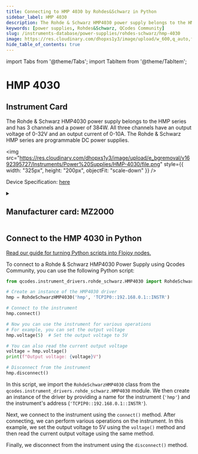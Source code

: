 ```yaml
---
title: Connecting to HMP 4030 by Rohdes&Schwarz in Python
sidebar_label: HMP 4030
description: The Rohde & Schwarz HMP4030 power supply belongs to the HMP series and has 3 channels and a power of 384W. All three channels have an output voltage of 0-32V and an output current of 0-10A. The Rohde & Schwarz HMP series are programmable DC power supplies.
keywords: [power supplies, Rohdes&Schwarz, QCodes Community]
slug: /instruments-database/power-supplies/rohdes-schwarz/hmp-4030
image: https://res.cloudinary.com/dhopxs1y3/image/upload/w_600,q_auto,f_auto/e_bgremoval/v1692395727/Instruments/Power%20Supplies/HMP-4030/file.jpg
hide_table_of_contents: true
---
```


import Tabs from '@theme/Tabs';
import TabItem from '@theme/TabItem';

# HMP 4030

## Instrument Card

<div className="flex">

<div>

The Rohde & Schwarz HMP4030 power supply belongs to the HMP series and has 3 channels and a power of 384W. All three channels have an output voltage of 0-32V and an output current of 0-10A. The Rohde & Schwarz HMP series are programmable DC power supplies.

</div>

<img src="https://res.cloudinary.com/dhopxs1y3/image/upload/e_bgremoval/v1692395727/Instruments/Power%20Supplies/HMP-4030/file.png" style={{ width: "325px", height: "200px", objectFit: "scale-down" }} />

</div>

<div className="flex text-center">

<p>Device Specification: <a target="\_blank" href="https://www.farnell.com/datasheets/3677014.pdf">here</a></p>

</div>

<details style={{ marginTop: "15px"}}>
<summary><h2>Manufacturer card: MZ2000</h2></summary>

<img src="https://res.cloudinary.com/dhopxs1y3/image/upload/v1692806194/Instruments/Vendor%20Logos/RohdeSchwarz.png" style={{ width: "100%", height: "170px",objectFit: "scale-down" }} />

Rohde & Schwarz GmbH & Co KG is an international electronics group specializing in the fields of electronic test equipment, broadcast & media, cybersecurity, radiomonitoring and radiolocation, and radiocommunication.

<ul>
  <li>Headquarters: Munich, Germany</li>
  <li>Yearly Revenue (millions, USD): 2500.0</li>
  <li>Vendor Website: <a href="https://www.rohde-schwarz.com/ca/home_48230.html">here</a></li>
</ul>
</details>

## Connect to the HMP 4030 in Python

[Read our guide for turning Python scripts into Flojoy nodes.](https://docs.flojoy.ai/custom-nodes/creating-custom-node/)
<Tabs>

<TabItem value="Flojoy" label="Flojoy" className="flojoy-instrument-tabs">

<NodeCardCollection category='WIDGET2000' manufacturer='MZ2000'></NodeCardCollection>

</TabItem>
<TabItem value="QCodes Community" label="QCodes Community">

To connect to a Rohde & Schwarz HMP4030 Power Supply using Qcodes Community, you can use the following Python script:

```python
from qcodes.instrument_drivers.rohde_schwarz.HMP4030 import RohdeSchwarzHMP4030

# Create an instance of the HMP4030 driver
hmp = RohdeSchwarzHMP4030('hmp', 'TCPIP0::192.168.0.1::INSTR')

# Connect to the instrument
hmp.connect()

# Now you can use the instrument for various operations
# For example, you can set the output voltage
hmp.voltage(5)  # Set the output voltage to 5V

# You can also read the current output voltage
voltage = hmp.voltage()
print(f"Output voltage: {voltage}V")

# Disconnect from the instrument
hmp.disconnect()
```

In this script, we import the `RohdeSchwarzHMP4030` class from the `qcodes.instrument_drivers.rohde_schwarz.HMP4030` module. We then create an instance of the driver by providing a name for the instrument (`'hmp'`) and the instrument's address (`'TCPIP0::192.168.0.1::INSTR'`).

Next, we connect to the instrument using the `connect()` method. After connecting, we can perform various operations on the instrument. In this example, we set the output voltage to 5V using the `voltage()` method and then read the current output voltage using the same method.

Finally, we disconnect from the instrument using the `disconnect()` method.

</TabItem>
</Tabs>